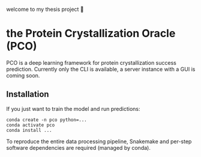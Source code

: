 welcome to my thesis project :construction_worker:
# the Protein Crystallization Oracle (PCO)
PCO is a deep learning framework for protein crystallization success prediction. Currently only the CLI is available, a server instance with a GUI is coming soon.

## Installation
If you just want to train the model and run predictions:
```
conda create -n pco python=...
conda activate pco
conda install ...
```

To reproduce the entire data processing pipeline, Snakemake and per-step software dependencies are required (managed by conda).
